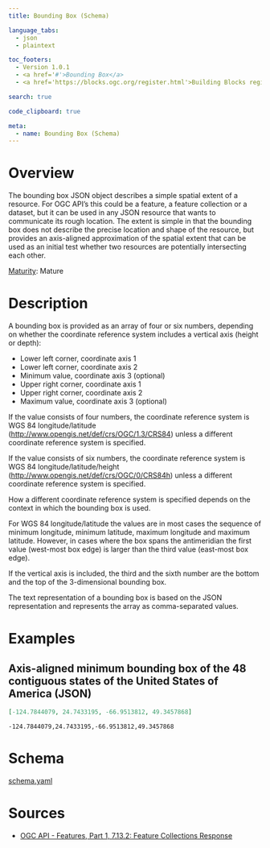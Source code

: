 ```yaml
---
title: Bounding Box (Schema)

language_tabs:
  - json
  - plaintext

toc_footers:
  - Version 1.0.1
  - <a href='#'>Bounding Box</a>
  - <a href='https://blocks.ogc.org/register.html'>Building Blocks register</a>

search: true

code_clipboard: true

meta:
  - name: Bounding Box (Schema)
---
```


# Overview

The bounding box JSON object describes a simple spatial extent of a resource. For OGC API’s this could be a feature, a feature collection or a dataset, but it can be used in any JSON resource that wants to communicate its rough location. The extent is simple in that the bounding box does not describe the precise location and shape of the resource, but provides an axis-aligned approximation of the spatial extent that can be used as an initial test whether two resources are potentially intersecting each other.

[Maturity](https://github.com/cportele/ogcapi-building-blocks#building-block-maturity): Mature

# Description

A bounding box is provided as an array of four or six numbers, depending on whether the coordinate reference system includes a vertical axis (height or depth):

* Lower left corner, coordinate axis 1
* Lower left corner, coordinate axis 2
* Minimum value, coordinate axis 3 (optional)
* Upper right corner, coordinate axis 1
* Upper right corner, coordinate axis 2
* Maximum value, coordinate axis 3 (optional)

If the value consists of four numbers, the coordinate reference system is WGS 84 longitude/latitude (http://www.opengis.net/def/crs/OGC/1.3/CRS84) unless a different coordinate reference system is specified.

If the value consists of six numbers, the coordinate reference system is WGS 84 longitude/latitude/height (http://www.opengis.net/def/crs/OGC/0/CRS84h) unless a different coordinate reference system is specified.

How a different coordinate reference system is specified depends on the context in which the bounding box is used.

For WGS 84 longitude/latitude the values are in most cases the sequence of minimum longitude, minimum latitude, maximum longitude and maximum latitude. However, in cases where the box spans the antimeridian the first value (west-most box edge) is larger than the third value (east-most box edge).

If the vertical axis is included, the third and the sixth number are the bottom and the top of the 3-dimensional bounding box.

The text representation of a bounding box is based on the JSON representation and represents the array as comma-separated values.

# Examples

## Axis-aligned minimum bounding box of the 48 contiguous states of the United States of America (JSON)

```json
[-124.7844079, 24.7433195, -66.9513812, 49.3457868]
```

```plaintext
-124.7844079,24.7433195,-66.9513812,49.3457868
```

# Schema

[schema.yaml](https://opengeospatial.github.io/bblocks/registereditems/geo/common/data_types/bounding_box/schema.yaml)
# Sources

* [OGC API - Features, Part 1, 7.13.2: Feature Collections Response](http://www.opengis.net/doc/IS/ogcapi-features-1/1.0#_response_4)
